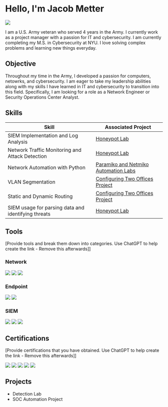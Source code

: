 # Hello, I'm Jacob Metter
<a href="https://www.linkedin.com/in/jacob-metter-5aa1b3164/"><img src="https://img.shields.io/badge/-LinkedIn-0072b1?&style=for-the-badge&logo=linkedin&logoColor=white" /></a>

I am a U.S. Army veteran who served 4 years in the Army. I currently work as a project manager with a passion for IT and cybersecurity. I am currently completing my M.S. in Cybersecurity at NYU. I love solving complex problems and learning new things everyday.

## Objective
Throughout my time in the Army, I developed a passion for computers, netowrks, and cybersecurity. I am eager to take my leadership abilities along with my skills I have learned in IT and cybersecurity to transition into this field. Specifically, I am looking for a role as a Network Engineer or Security Operations Center Analyst.

## Skills

| Skill                                         | Associated Project         |
|-----------------------------------------------|----------------------------|
| SIEM Implementation and Log Analysis          | <a href="https://github.com/jacobmetter/Honeypot-Project">Honeypot Lab</a>|
| Network Traffic Monitoring and Attack Detection | <a href="https://github.com/jacobmetter/Honeypot-Project">Honeypot Lab</a>|
| Network Automation with Python                | <a href="https://github.com/jacobmetter/Netmiko-Automationt">Paramiko and Netmiko Automation Labs</a>|
| VLAN Segmentation                             | <a href="https://github.com/jacobmetter/Configuring-Two-Offices?tab=readme-ov-file#vlans">Configuring Two Offices Project</a>|
| Static and Dynamic Routing                    | <a href="https://github.com/jacobmetter/Configuring-Two-Offices?tab=readme-ov-file#step-6-static-and-dynamic-routing">Configuring Two Offices Project</a>|
| SIEM usage for parsing data and identifying threats | <a href="https://github.com/jacobmetter/Honeypot-Project">Honeypot Lab</a>|

## Tools
[Provide tools and break them down into categories. Use ChatGPT to help create the link - Remove this afterwards]]

### Network
<div>
    <img src="https://img.shields.io/badge/-Wireshark-1679A7?&style=for-the-badge&logo=Wireshark&logoColor=white" />
    <img src="https://img.shields.io/badge/-Suricata-EF3B2D?&style=for-the-badge&logo=Suricata&logoColor=white" />
    <img src="https://img.shields.io/badge/-Zeek-777BB4?&style=for-the-badge&logo=Zeek&logoColor=white" />
</div>

### Endpoint
<div>
    <img src="https://img.shields.io/badge/-Microsoft_Defender_for_Endpoint-00A4EF?&style=for-the-badge&logo=Microsoft&logoColor=white" />
    <img src="https://img.shields.io/badge/-Velociraptor-4B275F?&style=for-the-badge&logo=Velociraptor&logoColor=white" />
</div>

### SIEM
<div>
    <img src="https://img.shields.io/badge/-Microsoft_Sentinel-0078D4?&style=for-the-badge&logo=Microsoft&logoColor=white" />
    <img src="https://img.shields.io/badge/-Splunk-000000?&style=for-the-badge&logo=Splunk&logoColor=white" />
    <img src="https://img.shields.io/badge/-Elastic-005571?&style=for-the-badge&logo=Elastic&logoColor=white" />
</div>

## Certifications
[Provide certifications that you have obtained. Use ChatGPT to help create the link - Remove this afterwards]]
<div>
<img src="https://img.shields.io/badge/-Security%2B-FF0000?&style=for-the-badge&logo=CompTIA&logoColor=white" />
<img src="https://img.shields.io/badge/-Network%2B-007ACC?&style=for-the-badge&logo=CompTIA&logoColor=white" />
<img src="https://img.shields.io/badge/-A%2B-4D4D4D?&style=for-the-badge&logo=CompTIA&logoColor=white" />
<img src="https://img.shields.io/badge/-CDSA-006400?&style=for-the-badge&logoColor=white" />
<img src="https://img.shields.io/badge/-CCD-000080?&style=for-the-badge&logoColor=white" />
</div>

## Projects
- Detection Lab
- SOC Automation Project
